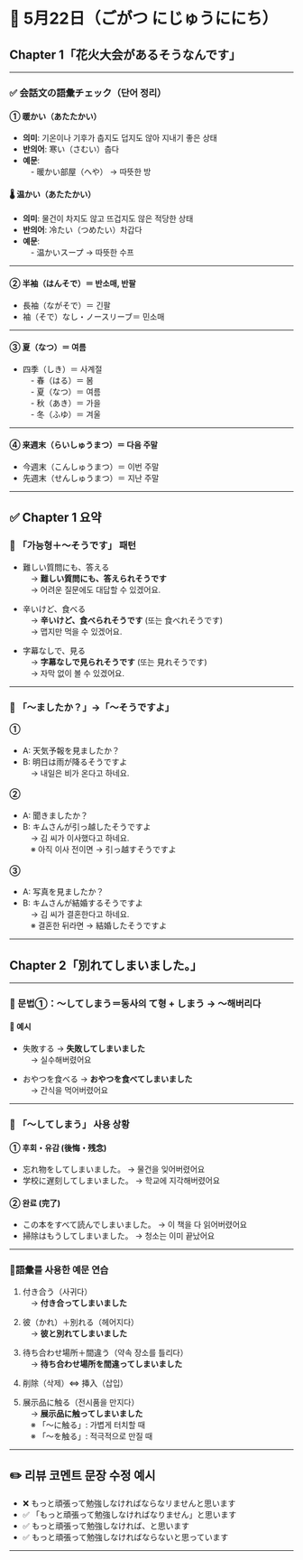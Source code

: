 # 🌸 5月22日（ごがつ にじゅうににち）

## Chapter 1「花火大会があるそうなんです」

---

### ✅ 会話文の語彙チェック（단어 정리）

#### ① 暖かい（あたたかい）
- **의미**: 기온이나 기후가 춥지도 덥지도 않아 지내기 좋은 상태  
- **반의어**: 寒い（さむい）춥다  
- **예문**:  
　- 暖かい部屋（へや） → 따뜻한 방

#### 🌡️ 温かい（あたたかい）
- **의미**: 물건이 차지도 않고 뜨겁지도 않은 적당한 상태  
- **반의어**: 冷たい（つめたい）차갑다  
- **예문**:  
　- 温かいスープ → 따뜻한 수프

---

#### ② 半袖（はんそで）＝ 반소매, 반팔  
- 長袖（ながそで）＝ 긴팔  
- 袖（そで）なし・ノースリーブ＝ 민소매  

---

#### ③ 夏（なつ）＝ 여름  
- 四季（しき）＝ 사계절  
　- 春（はる）＝ 봄  
　- 夏（なつ）＝ 여름  
　- 秋（あき）＝ 가을  
　- 冬（ふゆ）＝ 겨울

---

#### ④ 来週末（らいしゅうまつ）＝ 다음 주말  
- 今週末（こんしゅうまつ）＝ 이번 주말  
- 先週末（せんしゅうまつ）＝ 지난 주말

---

## ✅ Chapter 1 요약

### 📌 「가능형＋～そうです」 패턴

- 難しい質問にも、答える  
　→ **難しい質問にも、答えられそうです**  
　→ 어려운 질문에도 대답할 수 있겠어요.

- 辛いけど、食べる  
　→ **辛いけど、食べられそうです** (또는 食べれそうです)  
　→ 맵지만 먹을 수 있겠어요.

- 字幕なしで、見る  
　→ **字幕なしで見られそうです** (또는 見れそうです)  
　→ 자막 없이 볼 수 있겠어요.

---

### 📌 「～ましたか？」→「～そうですよ」

#### ①
- A: 天気予報を見ましたか？  
- B: 明日は雨が降るそうですよ  
　→ 내일은 비가 온다고 하네요.

#### ②
- A: 聞きましたか？  
- B: キムさんが引っ越したそうですよ  
　→ 김 씨가 이사했다고 하네요.  
　※ 아직 이사 전이면 → 引っ越すそうですよ

#### ③
- A: 写真を見ましたか？  
- B: キムさんが結婚するそうですよ  
　→ 김 씨가 결혼한다고 하네요.  
　※ 결혼한 뒤라면 → 結婚したそうですよ

---

## Chapter 2「別れてしまいました。」

---

### 📘 문법①：〜してしまう＝동사의 て형 + しまう → **〜해버리다**

#### 🔹 예시
- 失敗する → **失敗してしまいました**  
　→ 실수해버렸어요

- おやつを食べる → **おやつを食べてしまいました**  
　→ 간식을 먹어버렸어요

---

### 📌 「～してしまう」 사용 상황

#### ① 후회・유감 (後悔・残念)
- 忘れ物をしてしまいました。 → 물건을 잊어버렸어요  
- 学校に遅刻してしまいました。 → 학교에 지각해버렸어요

#### ② 완료 (完了)
- この本をすべて読んでしまいました。 → 이 책을 다 읽어버렸어요  
- 掃除はもうしてしまいました。 → 청소는 이미 끝났어요

---

### 📝語彙를 사용한 예문 연습

1. 付き合う（사귀다）  
　→ **付き合ってしまいました**

2. 彼（かれ）＋別れる（헤어지다）  
　→ **彼と別れてしまいました**

3. 待ち合わせ場所＋間違う（약속 장소를 틀리다）  
　→ **待ち合わせ場所を間違ってしまいました**

4. 削除（삭제）⇔ 挿入（삽입）

5. 展示品に触る（전시품을 만지다）  
　→ **展示品に触ってしまいました**  
　※ 「～に触る」: 가볍게 터치할 때  
　※ 「～を触る」: 적극적으로 만질 때

---

## ✏️ 리뷰 코멘트 문장 수정 예시

- ❌ もっと頑張って勉強しなければならなリませんと思います  
- ✅ 「もっと頑張って勉強しなければなりません」と思います  
- ✅ もっと頑張って勉強しなければ、と思います  
- ✅ もっと頑張って勉強しなければならないと思っています

---
